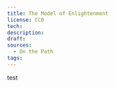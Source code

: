 ```yaml
---
title: The Model of Enlightenment
license: CC0
tech:
description:
draft:
sources:
  - On the Path
tags:
---
```


test